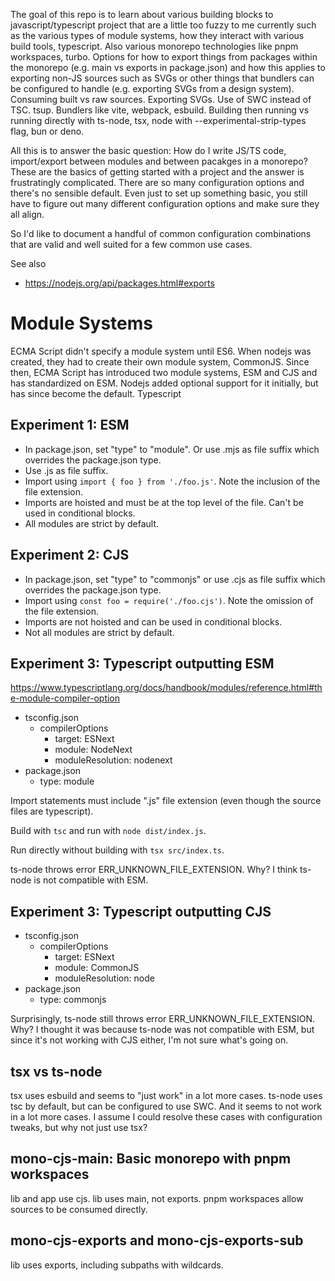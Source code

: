The goal of this repo is to learn about various building blocks to javascript/typescript project that are a little too fuzzy to me currently such as the various types of module systems, how they interact with various build tools, typescript. Also various monorepo technologies like pnpm workspaces, turbo. Options for how to export things from packages within the monorepo (e.g. main vs exports in package.json) and how this applies to exporting non-JS sources such as SVGs or other things that bundlers can be configured to handle (e.g. exporting SVGs from a design system). Consuming built vs raw sources. Exporting SVGs. Use of SWC instead of TSC. tsup. Bundlers like vite, webpack, esbuild. Building then running vs running directly with ts-node, tsx, node with --experimental-strip-types flag, bun or deno.

All this is to answer the basic question: How do I write JS/TS code, import/export between modules and between
pacakges in a monorepo? These are the basics of getting started with a project and the answer is frustratingly
complicated. There are so many configuration options and there's no sensible default. Even just to set up something
basic, you still have to figure out many different configuration options and make sure they all align.

So I'd like to document a handful of common configuration combinations that are valid and well suited for
a few common use cases.

See also

- https://nodejs.org/api/packages.html#exports

# Module Systems

ECMA Script didn't specify a module system until ES6. When nodejs was created, they had to create their own
module system, CommonJS. Since then, ECMA Script has introduced two module systems, ESM and CJS and has
standardized on ESM. Nodejs added optional support for it initially, but has since become the default.
Typescript

## Experiment 1: ESM

- In package.json, set "type" to "module". Or use .mjs as file suffix which overrides the package.json type.
- Use .js as file suffix.
- Import using `import { foo } from './foo.js'`. Note the inclusion of the file extension.
- Imports are hoisted and must be at the top level of the file. Can't be used in conditional blocks.
- All modules are strict by default.

## Experiment 2: CJS

- In package.json, set "type" to "commonjs" or use .cjs as file suffix which overrides the package.json type.
- Import using `const foo = require('./foo.cjs')`. Note the omission of the file extension.
- Imports are not hoisted and can be used in conditional blocks.
- Not all modules are strict by default.

## Experiment 3: Typescript outputting ESM

https://www.typescriptlang.org/docs/handbook/modules/reference.html#the-module-compiler-option

- tsconfig.json
    - compilerOptions
        - target: ESNext
        - module: NodeNext
        - moduleResolution: nodenext
- package.json
    - type: module

Import statements must include ".js" file extension (even though the source files are typescript).

Build with `tsc` and run with `node dist/index.js`.

Run directly without building with `tsx src/index.ts`.

ts-node throws error ERR_UNKNOWN_FILE_EXTENSION. Why? I think ts-node is not compatible with ESM.

## Experiment 3: Typescript outputting CJS

- tsconfig.json
    - compilerOptions
        - target: ESNext
        - module: CommonJS
        - moduleResolution: node
- package.json
    - type: commonjs

Surprisingly, ts-node still throws error ERR_UNKNOWN_FILE_EXTENSION. Why? I thought it was because
ts-node was not compatible with ESM, but since it's not working with CJS either, I'm not sure what's going on.

## tsx vs ts-node

tsx uses esbuild and seems to "just work" in a lot more cases.
ts-node uses tsc by default, but can be configured to use SWC. And it seems to not work in a lot more cases. I assume
I could resolve these cases with configuration tweaks, but why not just use tsx?

## mono-cjs-main: Basic monorepo with pnpm workspaces

lib and app use cjs.
lib uses main, not exports.
pnpm workspaces allow sources to be consumed directly.

## mono-cjs-exports and mono-cjs-exports-sub

lib uses exports, including subpaths with wildcards.
